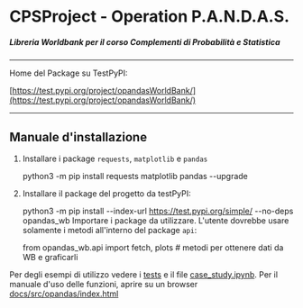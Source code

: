 # CPSProject - Operation P.A.N.D.A.S.
##### Libreria Worldbank per il corso Complementi di Probabilità e Statistica
__________
Home del Package su TestPyPI: 

[https://test.pypi.org/project/opandasWorldBank/](https://test.pypi.org/project/opandasWorldBank/)
___________
## Manuale d'installazione
1. Installare i package `requests`, `matplotlib` e `pandas`

    
    python3 -m pip install requests matplotlib pandas --upgrade
2. Installare il package del progetto da testPyPI:
    

    python3 -m pip install --index-url https://test.pypi.org/simple/ --no-deps opandas_wb
Importare i package da utilizzare. L'utente dovrebbe usare solamente 
i metodi all'interno del package `api`:

    from opandas_wb.api import fetch, plots # metodi per ottenere dati da WB e graficarli

Per degli esempi di utilizzo vedere i [tests](tests/api_test.py) e il file [case_study.ipynb](case_study.ipynb). Per
il manuale d'uso delle funzioni, aprire su un browser [docs/src/opandas/index.html](docs/src/opandas/index.html)